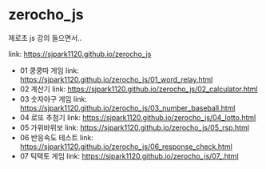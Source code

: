 # zerocho_js
제로초 js 강의 들으면서..

link:  https://sjpark1120.github.io/zerocho_js

+ 01 쿵쿵따 게임 link: https://sjpark1120.github.io/zerocho_js/01_word_relay.html
+ 02 계산기 link: https://sjpark1120.github.io/zerocho_js/02_calculator.html
+ 03 숫자야구 게임 link: https://sjpark1120.github.io/zerocho_js/03_number_baseball.html
+ 04 로또 추첨기 link: https://sjpark1120.github.io/zerocho_js/04_lotto.html
+ 05 가위바위보 link: https://sjpark1120.github.io/zerocho_js/05_rsp.html
+ 06 반응속도 테스트 link: https://sjpark1120.github.io/zerocho_js/06_response_check.html
+ 07 틱택토 게임 link: https://sjpark1120.github.io/zerocho_js/07_.html

